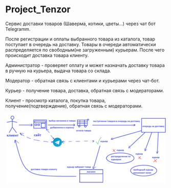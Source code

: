 # Project_Tenzor
Сервис доставки товаров (Шаверма, котики, цветы...) через чат бот Telegramm.


После регистрации и оплаты выбранного товара из каталога, товар поступает в очередь на доставку. 
Товары в очереди автоматически распределяется по свободным(не загруженным) курьерам. 
После чего происходит доставка товара клиенту.


Администратор - проверяет оплату и может назначать доставку товара в ручную на курьера, выдача товара со склада.

Модератор - обратная связь с клиентами и курьерами через чат-бот.

Курьер - получение товара, доставка, обратная связь с модераторами.

Клиент - просмотр каталога, покупка товара, получение(подтверждение), обратная связь с модераторами.

![Image of plan](https://github.com/AntonLuk/Project_Tenzor/blob/master/plan.png)
